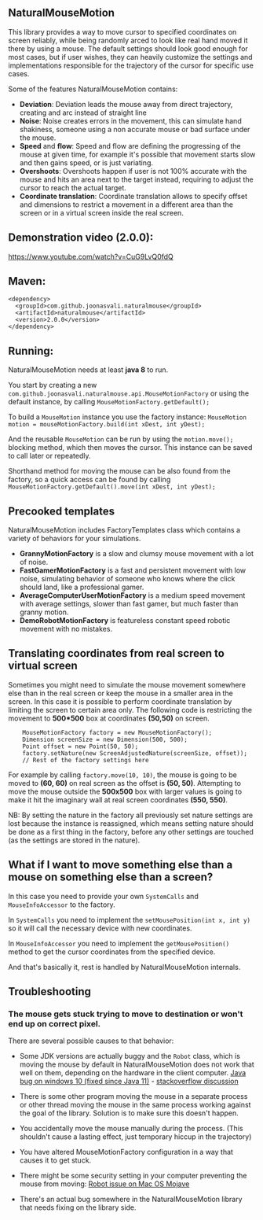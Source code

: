 ## NaturalMouseMotion ##

This library provides a way to move cursor to specified coordinates on screen reliably,
while being randomly arced to look like real hand moved it there by using a mouse.
The default settings should look good enough for most cases, but if user wishes, 
they can heavily customize the settings and implementations responsible for the trajectory 
of the cursor for specific use cases.

Some of the features NaturalMouseMotion contains:

  * **Deviation**: Deviation leads the mouse away from direct trajectory, creating and arc instead of straight line
  * **Noise**: Noise creates errors in the movement, this can simulate hand shakiness, someone using a non accurate mouse or bad surface under the mouse.
  * **Speed** and **flow**: Speed and flow are defining the progressing of the mouse at given time, for example it's possible that movement starts slow and then gains speed, or is just variating.
  * **Overshoots**: Overshoots happen if user is not 100% accurate with the mouse and hits an area next to the target instead, requiring to adjust the cursor to reach the actual target.
  * **Coordinate translation**: Coordinate translation allows to specify offset and dimensions to restrict a movement in a different area than the screen or in a virtual screen inside the real screen.

## Demonstration video (2.0.0): ## 
https://www.youtube.com/watch?v=CuG9LvQ0fdQ

## Maven: ##

```
<dependency>
  <groupId>com.github.joonasvali.naturalmouse</groupId>
  <artifactId>naturalmouse</artifactId>
  <version>2.0.0</version>
</dependency>
```

## Running: ##

NaturalMouseMotion needs at least **java 8** to run.

You start by creating a new `com.github.joonasvali.naturalmouse.api.MouseMotionFactory`
or using the default instance, by calling `MouseMotionFactory.getDefault();`

To build a `MouseMotion` instance you use the factory instance:
`MouseMotion motion = mouseMotionFactory.build(int xDest, int yDest);`

And the reusable `MouseMotion` can be run by using the
`motion.move();` blocking method, which then moves the cursor.
This instance can be saved to call later or repeatedly.

Shorthand method for moving the mouse can be also found from the factory,
so a quick access can be found by calling `MouseMotionFactory.getDefault().move(int xDest, int yDest);`

## Precooked templates ##

NaturalMouseMotion includes FactoryTemplates class which contains a variety of behaviors for your simulations.

  * **GrannyMotionFactory** is a slow and clumsy mouse movement with a lot of noise.
  * **FastGamerMotionFactory** is a fast and persistent movement with low noise, simulating behavior of someone who knows where the click should land, like a professional gamer.
  * **AverageComputerUserMotionFactory** is a medium speed movement with average settings, slower than fast gamer, but much faster than granny motion.
  * **DemoRobotMotionFactory** is featureless constant speed robotic movement with no mistakes.
  
## Translating coordinates from real screen to virtual screen ##

Sometimes you might need to simulate the mouse movement somewhere else than in the real screen or keep the mouse in a smaller area in the screen. 
In this case it is possible to perform coordinate translation by limiting the screen to certain area only. The following code is restricting the 
movement to **500*500** box at coordinates **(50,50)** on screen.
```
    MouseMotionFactory factory = new MouseMotionFactory();
    Dimension screenSize = new Dimension(500, 500);
    Point offset = new Point(50, 50);
    factory.setNature(new ScreenAdjustedNature(screenSize, offset));
    // Rest of the factory settings here
```

For example by calling `factory.move(10, 10)`, the mouse is going to be moved to **(60, 60)** on real screen as the offset is **(50, 50)**.
Attempting to move the mouse outside the **500x500** box with larger values is going to make it hit the imaginary wall at real screen coordinates **(550, 550)**.

NB: By setting the nature in the factory all previously set nature settings are lost because the instance is reassigned, which means setting nature should be done 
as a first thing in the factory, before any other settings are touched (as the settings are stored in the nature).

## What if I want to move something else than a mouse on something else than a screen?

In this case you need to provide your own `SystemCalls` and `MouseInfoAccessor` to the factory. 

In `SystemCalls` you need to implement the `setMousePosition(int x, int y)` so it will call the necessary device with new coordinates.

In `MouseInfoAccessor` you need to implement the `getMousePosition()` method to get the cursor coordinates from the specified device.

And that's basically it, rest is handled by NaturalMouseMotion internals.

## Troubleshooting

### The mouse gets stuck trying to move to destination or won't end up on correct pixel.

There are several possible causes to that behavior:

* Some JDK versions are actually buggy and the `Robot` class, which is moving the mouse by default in NaturalMouseMotion does not work that well on them, depending on the hardware in the client computer.
[Java bug on windows 10 (fixed since Java 11)](https://bugs.openjdk.java.net/browse/JDK-8196030) - [stackoverflow discussion](https://stackoverflow.com/questions/48837741/java-robot-mousemovex-y-not-producing-correct-results/48847100)

* There is some other program moving the mouse in a separate process or other thread moving the mouse in the same process working against the goal of the library. Solution is to make sure this doesn't happen.
* You accidentally move the mouse manually during the process. (This shouldn't cause a lasting effect, just temporary hiccup in the trajectory)
* You have altered MouseMotionFactory configuration in a way that causes it to get stuck.
* There might be some security setting in your computer preventing the mouse from moving:
   [Robot issue on Mac OS Mojave](https://bugs.openjdk.java.net/browse/JDK-8218487)
* There's an actual bug somewhere in the NaturalMouseMotion library that needs fixing on the library side.

